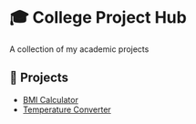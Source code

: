 # 🎓 College Project Hub

A collection of my academic projects

## 📁 Projects
- [BMI Calculator](./BMI-calculator)
- [Temperature Converter](./temperature-converter)
